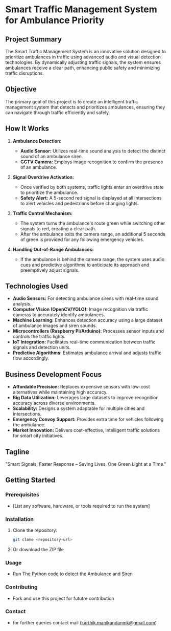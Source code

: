 # Smart Traffic Management System for Ambulance Priority

## Project Summary

The Smart Traffic Management System is an innovative solution designed to prioritize ambulances in traffic using advanced audio and visual detection technologies. By dynamically adjusting traffic signals, the system ensures ambulances receive a clear path, enhancing public safety and minimizing traffic disruptions.

## Objective

The primary goal of this project is to create an intelligent traffic management system that detects and prioritizes ambulances, ensuring they can navigate through traffic efficiently and safely.

## How It Works

1. **Ambulance Detection:**
   - **Audio Sensor:** Utilizes real-time sound analysis to detect the distinct sound of an ambulance siren.
   - **CCTV Camera:** Employs image recognition to confirm the presence of an ambulance.

2. **Signal Overdrive Activation:**
   - Once verified by both systems, traffic lights enter an overdrive state to prioritize the ambulance.
   - **Safety Alert:** A 5-second red signal is displayed at all intersections to alert vehicles and pedestrians before changing lights.

3. **Traffic Control Mechanism:**
   - The system turns the ambulance's route green while switching other signals to red, creating a clear path.
   - After the ambulance exits the camera range, an additional 5 seconds of green is provided for any following emergency vehicles.

4. **Handling Out-of-Range Ambulances:**
   - If the ambulance is behind the camera range, the system uses audio cues and predictive algorithms to anticipate its approach and preemptively adjust signals.

## Technologies Used

- **Audio Sensors:** For detecting ambulance sirens with real-time sound analysis.
- **Computer Vision (OpenCV/YOLO):** Image recognition via traffic cameras to accurately identify ambulances.
- **Machine Learning:** Enhances detection accuracy using a large dataset of ambulance images and siren sounds.
- **Microcontrollers (Raspberry Pi/Arduino):** Processes sensor inputs and controls the traffic lights.
- **IoT Integration:** Facilitates real-time communication between traffic signals and detection units.
- **Predictive Algorithms:** Estimates ambulance arrival and adjusts traffic flow accordingly.

## Business Development Focus

- **Affordable Precision:** Replaces expensive sensors with low-cost alternatives while maintaining high accuracy.
- **Big Data Utilization:** Leverages large datasets to improve recognition accuracy across diverse environments.
- **Scalability:** Designs a system adaptable for multiple cities and intersections.
- **Emergency Convoy Support:** Provides extra time for vehicles following the ambulance.
- **Market Innovation:** Delivers cost-effective, intelligent traffic solutions for smart city initiatives.

## Tagline

"Smart Signals, Faster Response – Saving Lives, One Green Light at a Time."

## Getting Started

### Prerequisites

- [List any software, hardware, or tools required to run the system]

### Installation

1. Clone the repository:
   ```bash
   git clone <repository-url>
   ```
2. Or download the ZIP file

### Usage

- Run The Python code to detect the Ambulance and Siren

### Contributing

- Fork and use this project for fututre contribution


### Contact

- for further queries contact mail (karthik.manikandanmk@gmail.com)
